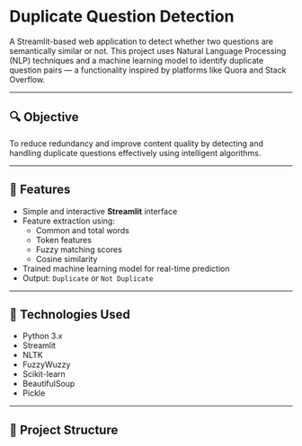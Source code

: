 # Duplicate Question Detection

A Streamlit-based web application to detect whether two questions are semantically similar or not. This project uses Natural Language Processing (NLP) techniques and a machine learning model to identify duplicate question pairs — a functionality inspired by platforms like Quora and Stack Overflow.

---

## 🔍 Objective

To reduce redundancy and improve content quality by detecting and handling duplicate questions effectively using intelligent algorithms.

---

## 🚀 Features

- Simple and interactive **Streamlit** interface
- Feature extraction using:
  - Common and total words
  - Token features
  - Fuzzy matching scores
  - Cosine similarity
- Trained machine learning model for real-time prediction
- Output: `Duplicate` or `Not Duplicate`

---

## 🧠 Technologies Used

- Python 3.x
- Streamlit
- NLTK
- FuzzyWuzzy
- Scikit-learn
- BeautifulSoup
- Pickle

---

## 📁 Project Structure

